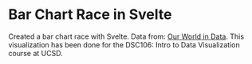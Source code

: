 # Bar Chart Race in Svelte

Created a bar chart race with Svelte. Data from: [Our World in Data](https://github.com/owid/energy-data?tab=readme-ov-file#data-on-energy-by-our-world-in-data).
This visualization has been done for the DSC106: Intro to Data Visualization course at UCSD.
